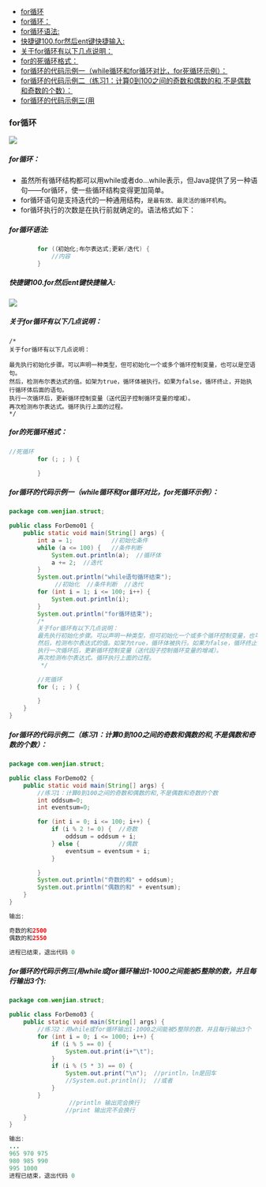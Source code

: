 -  [for循环](https://github.com/1198560751/admin/blob/master/README.md#for循环)
- [for循环：](https://github.com/1198560751/admin/blob/master/README.md#for循环-1)
- [for循环语法:](https://github.com/1198560751/admin/blob/master/README.md#for循环语法)
- [快捷键100.for然后ent键快捷输入:](https://github.com/1198560751/admin/blob/master/README.md#快捷键100for然后ent键快捷输入)
- [关于for循环有以下几点说明：](https://github.com/1198560751/admin/blob/master/README.md#关于for循环有以下几点说明)
- [for的死循环格式：](https://github.com/1198560751/admin/blob/master/README.md#for的死循环格式)
- [for循环的代码示例一（while循环和for循环对比，for死循环示例）：](https://github.com/1198560751/admin/blob/master/README.md#for循环的代码示例一while循环和for循环对比for死循环示例)
- [for循环的代码示例二（练习1：计算0到100之间的奇数和偶数的和,不是偶数和奇数的个数）：](https://github.com/1198560751/admin/blob/master/README.md#for循环的代码示例二练习1计算0到100之间的奇数和偶数的和不是偶数和奇数的个数)
- [for循环的代码示例三(用](https://github.com/1198560751/admin/blob/master/README.md#for循环的代码示例三用while或for循环输出1-1000之间能被5整除的数并且每行输出3个)
### for循环
![](https://img2020.cnblogs.com/blog/1773294/202007/1773294-20200722150948754-51585825.png)

##### for循环：

- 虽然所有循环结构都可以用while或者do…while表示，但Java提供了另一种语句——for循环，使一些循环结构变得更加简单。
- for循环语句是支持迭代的一种通用结构，`是最有效、最灵活的循环机构`。
- for循环执行的次数是在执行前就确定的。语法格式如下：

##### for循环语法:

```java
        for (（初始化;布尔表达式;更新/迭代) {
            //内容 
        }
```



##### 快捷键100.for然后ent键快捷输入:

![](https://img2020.cnblogs.com/blog/1773294/202007/1773294-20200722150936099-1501768434.png)

##### 关于for循环有以下几点说明：

```
/*
关于for循环有以下几点说明：

最先执行初始化步骤。可以声明一种类型，但可初始化一个或多个循环控制变量，也可以是空语句。
然后，检测布尔表达式的值。如架为true，循环体被执行。如果为false，循环终止，开始执行循环体后面的语句。
执行一次循环后，更新循环控制变量（送代因子控制循环变量的增减）。
再次检测布尔表达式。循环执行上面的过程。 
*/
```

##### for的死循环格式：

```java
//死循环
        for (; ; ) {

        }
```

##### for循环的代码示例一（while循环和for循环对比，for死循环示例）：

```java
package com.wenjian.struct;

public class ForDemo01 {
    public static void main(String[] args) {
        int a = 1;           //初始化条件
        while (a <= 100) {   //条件判断
            System.out.println(a);  //循环体
            a += 2;  //迭代
        }
        System.out.println("while语句循环结束");
             //初始化  //条件判断  //迭代
        for (int i = 1; i <= 100; i++) {
            System.out.println(i);
        }
        System.out.println("for循环结束");
        /*
		关于for循环有以下几点说明：
		最先执行初始化步骤。可以声明一种类型，但可初始化一个或多个循环控制变量，也可以是空语句。
		然后，检测布尔表达式的值。如架为true，循环体被执行。如果为false，循环终止，开始执行循环体后面的语句。
		执行一次循环后，更新循环控制变量（送代因子控制循环变量的增减）。
		再次检测布尔表达式。循环执行上面的过程。 
         */

        //死循环
        for (; ; ) {

        }
    }
}

```

##### for循环的代码示例二（练习1：计算0到100之间的奇数和偶数的和,不是偶数和奇数的个数）：

```java
package com.wenjian.struct;

public class ForDemo02 {
    public static void main(String[] args) {
        //练习1：计算0到100之间的奇数和偶数的和,不是偶数和奇数的个数
        int oddsum=0;
        int eventsum=0;

        for (int i = 0; i <= 100; i++) {
            if (i % 2 != 0) {  //奇数
                oddsum = oddsum + i;
            } else {           //偶数
                eventsum = eventsum + i;
            }

        }
        System.out.println("奇数的和" + oddsum);
        System.out.println("偶数的和" + eventsum);
    }
}

输出:

奇数的和2500
偶数的和2550

进程已结束，退出代码 0
```

##### for循环的代码示例三(用while或for循环输出1-1000之间能被5整除的数，并且每行输出3个):


```java
package com.wenjian.struct;

public class ForDemo03 {
    public static void main(String[] args) {
        //练习2：用while或for循环输出1-1000之间能被5整除的数，并且每行输出3个
        for (int i = 0; i <= 1000; i++) {
            if (i % 5 == 0) {
                System.out.print(i+"\t");
            }
            if (i % (5 * 3) == 0) {
                System.out.print("\n");  //println，ln是回车
                //System.out.println();  //或者
            }
        }
                 //println 输出完会换行
         		//print 输出完不会换行
    }
}

输出:
...
965	970	975	
980	985	990	
995	1000	
进程已结束，退出代码 0
```
